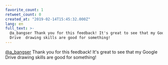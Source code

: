 ```yaml
---
favorite_count: 1
retweet_count: 0
created_at: "2019-02-14T15:45:32.000Z"
lang: en
full_text: >-
  @a_bangser Thank you for this feedback! It's great to see that my Google
  Drive  drawing skills are good for something!
---
```


[@a_bangser](https://twitter.com/a_bangser) Thank you for this feedback! It's
great to see that my Google Drive drawing skills are good for something!
